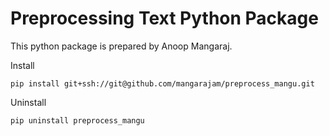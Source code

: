 # Preprocessing Text Python Package


This python package is prepared by Anoop Mangaraj.

Install

`pip install git+ssh://git@github.com/mangarajam/preprocess_mangu.git`

Uninstall

`pip uninstall preprocess_mangu`